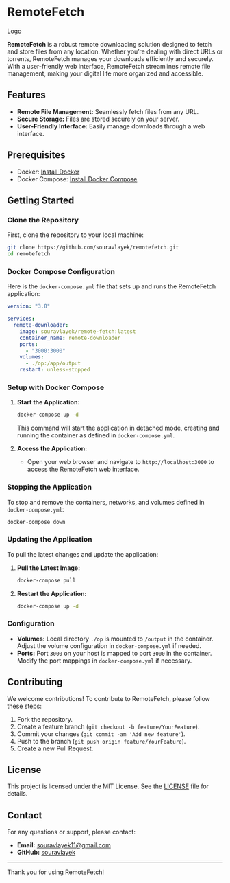# RemoteFetch

[Logo](./logo.png)

**RemoteFetch** is a robust remote downloading solution designed to fetch and store files from any location. Whether you’re dealing with direct URLs or torrents, RemoteFetch manages your downloads efficiently and securely. With a user-friendly web interface, RemoteFetch streamlines remote file management, making your digital life more organized and accessible.

## Features

- **Remote File Management:** Seamlessly fetch files from any URL.
- **Secure Storage:** Files are stored securely on your server.
- **User-Friendly Interface:** Easily manage downloads through a web interface.

## Prerequisites

- Docker: [Install Docker](https://docs.docker.com/get-docker/)
- Docker Compose: [Install Docker Compose](https://docs.docker.com/compose/install/)

## Getting Started

### Clone the Repository

First, clone the repository to your local machine:

```bash
git clone https://github.com/souravlayek/remotefetch.git
cd remotefetch
```

### Docker Compose Configuration

Here is the `docker-compose.yml` file that sets up and runs the RemoteFetch application:

```yaml
version: "3.8"

services:
  remote-downloader:
    image: souravlayek/remote-fetch:latest
    container_name: remote-downloader
    ports:
      - "3000:3000"
    volumes:
      - ./op:/app/output
    restart: unless-stopped
```

### Setup with Docker Compose

1. **Start the Application:**

   ```bash
   docker-compose up -d
   ```

   This command will start the application in detached mode, creating and running the container as defined in `docker-compose.yml`.

2. **Access the Application:**
   - Open your web browser and navigate to `http://localhost:3000` to access the RemoteFetch web interface.

### Stopping the Application

To stop and remove the containers, networks, and volumes defined in `docker-compose.yml`:

```bash
docker-compose down
```

### Updating the Application

To pull the latest changes and update the application:

1. **Pull the Latest Image:**

   ```bash
   docker-compose pull
   ```

2. **Restart the Application:**

   ```bash
   docker-compose up -d
   ```

### Configuration

- **Volumes:** Local directory `./op` is mounted to `/output` in the container. Adjust the volume configuration in `docker-compose.yml` if needed.
- **Ports:** Port `3000` on your host is mapped to port `3000` in the container. Modify the port mappings in `docker-compose.yml` if necessary.

## Contributing

We welcome contributions! To contribute to RemoteFetch, please follow these steps:

1. Fork the repository.
2. Create a feature branch (`git checkout -b feature/YourFeature`).
3. Commit your changes (`git commit -am 'Add new feature'`).
4. Push to the branch (`git push origin feature/YourFeature`).
5. Create a new Pull Request.

## License

This project is licensed under the MIT License. See the [LICENSE](LICENSE) file for details.

## Contact

For any questions or support, please contact:

- **Email:** souravlayek11@gmail.com
- **GitHub:** [souravlayek](https://github.com/souravlayek)

---

Thank you for using RemoteFetch!
